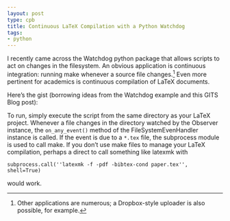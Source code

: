 ```yaml
---
layout: post
type: cpb
title: Continuous LaTeX Compilation with a Python Watchdog
tags:
- python
---
```

I recently came across the Watchdog python package that allows scripts to act on changes in the filesystem.
An obvious application is continuous integration: running make whenever a source file changes.[^1]
Even more pertinent for academics is continuous compilation of LaTeX documents.

Here’s the gist (borrowing ideas from the Watchdog example and this GITS Blog post):

To run, simply execute the script from the same directory as your LaTeX project.
Whenever a file changes in the directory watched by the Observer instance, the `on_any_event()` method of the FileSystemEvenHandler instance is called.
If the event is due to a `*.tex` file, the subprocess module is used to call make.
If you don’t use make files to manage your LaTeX compilation, perhaps a direct to call something like latexmk with

    subprocess.call(''latexmk -f -pdf -bibtex-cond paper.tex'', shell=True)

would work.

[^1]: Other applications are numerous; a Dropbox-style uploader is also possible, for example.
